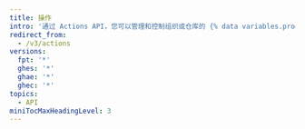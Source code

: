 ```yaml
---
title: 操作
intro: '通过 Actions API，您可以管理和控制组织或仓库的 {% data variables.product.prodname_actions %}。'
redirect_from:
  - /v3/actions
versions:
  fpt: '*'
  ghes: '*'
  ghae: '*'
  ghec: '*'
topics:
  - API
miniTocMaxHeadingLevel: 3
---
```


<!--
  Operations are automatically generated. Markdown for this page is located in data/reusables/rest-reference/actions
-->

